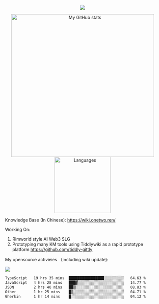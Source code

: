 <a href="https://github.com/linonetwo">
    <p align="center">
        <img src="https://github-profile-trophy.vercel.app/?username=linonetwo&column=7&theme=onedark"/>
    </p>
</a>
<a align="center" href="https://github.com/linonetwo">
  <p align="center">
    <img src="https://github-readme-stats.vercel.app/api?username=linonetwo&show_icons=true&count_private=true" alt="My GitHub stats" width="465"/>
    <img src="https://github-readme-stats.vercel.app/api/top-langs/?username=linonetwo&layout=compact&langs_count=10" alt="Languages" height="183">
  </p>
</a>

Knowledge Base (In Chinese): https://wiki.onetwo.ren/

Working On: 

1. Rimworld style AI Web3 SLG
1. Prototyping many KM tools using Tiddlywiki as a rapid prototype platform https://github.com/tiddly-gittly

My opensource activieies （including wiki update):

![](https://visitor-badge.glitch.me/badge?page_id=linonetwo.linonetwo)

<!--START_SECTION:waka-->

```txt
TypeScript   19 hrs 35 mins  ████████████████░░░░░░░░░   64.63 %
JavaScript   4 hrs 28 mins   ███▓░░░░░░░░░░░░░░░░░░░░░   14.77 %
JSON         2 hrs 40 mins   ██▒░░░░░░░░░░░░░░░░░░░░░░   08.83 %
Other        1 hr 25 mins    █▒░░░░░░░░░░░░░░░░░░░░░░░   04.71 %
Gherkin      1 hr 14 mins    █░░░░░░░░░░░░░░░░░░░░░░░░   04.12 %
```

<!--END_SECTION:waka-->

